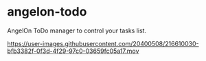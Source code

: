 # angelon-todo
AngelOn ToDo manager to control your tasks list.

https://user-images.githubusercontent.com/20400508/216610030-bfb3382f-0f3d-4f29-97c0-03659fc05a17.mov
